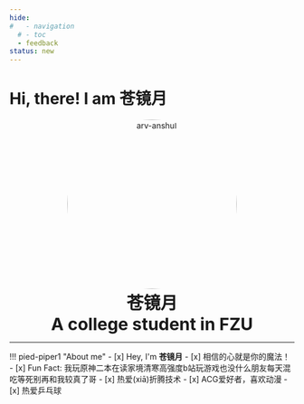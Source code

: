 ```yaml
---
hide:
#   - navigation
  # - toc
  - feedback
status: new
---
```


# Hi, there! I am 苍镜月

<p style="text-align: center; margin: 0px;" markdown>
  <img src="https://s2.loli.net/2024/11/12/skvZLdl76xBab4C.png" alt="arv-anshul" style="width: 300px; border-radius: 50%;" />
  <!-- <p style="text-align: center; font-size: 30px; margin: 0px;"><strong>苍镜月</strong></p> -->
    
<br/>
<p style="text-align: center; font-size: 30px; margin: 0px;"><strong>苍镜月</strong></p>
  <p style="text-align: center; font-size: 30px; margin: 0px;"><strong>A college student in FZU</strong></p>
</p>

<HR style="FILTER: progid:DXImageTransform.Microsoft.Shadow(color:#608DBD,direction:145,strength:15)" width="100%" color=#608DBD SIZE=1>

!!! pied-piper1 "About me"
    - [x] Hey, I'm **苍镜月**
    - [x] 相信的心就是你的魔法！
    - [x] Fun Fact: 我玩原神二本在读家境清寒高强度b站玩游戏也没什么朋友每天混吃等死别再和我较真了哥
    - [x] 热爱(xiā)折腾技术
    - [x] ACG爱好者，喜欢动漫 
    - [x] 热爱乒乓球
